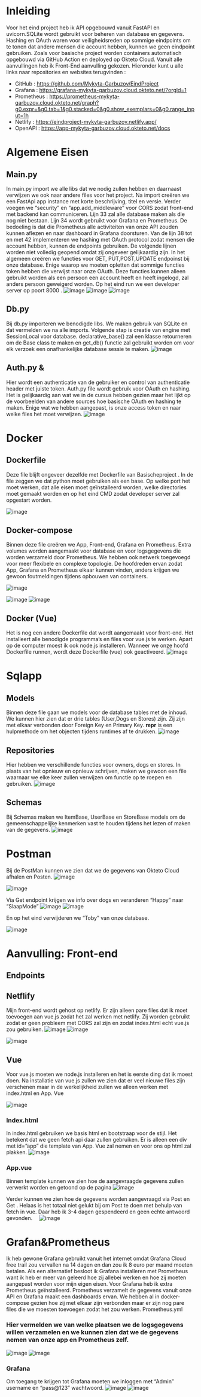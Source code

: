 # Inleiding 
Voor het eind project heb ik API opgebouwd vanuit FastAPI en uvicorn.SQLite wordt gebruikt voor beheren van database en gegevens. Hashing en OAuth waren voor veiligheidsreden op sommige eindpoints om te tonen dat andere mensen die account hebben, kunnen we geen eindpoint gebruiken. Zoals voor basische project worden containers automatisch opgebouwd via GitHub Action en deployed op Okteto Cloud. Vanuit alle aanvullingen heb ik Front-End aanvulling gekozen. 
Hieronder kunt u alle links naar repositories en websites terugvinden :
*	GitHub : https://github.com/Mykyta-Garbuzov/EindProject
*	Grafana : https://grafana-mykyta-garbuzov.cloud.okteto.net/?orgId=1
*	Prometheus : https://prometheus-mykyta-garbuzov.cloud.okteto.net/graph?g0.expr=&g0.tab=1&g0.stacked=0&g0.show_exemplars=0&g0.range_input=1h
* Netlify : https://eindproject-mykyta-garbuzov.netlify.app/
*	OpenAPI : https://app-mykyta-garbuzov.cloud.okteto.net/docs
# Algemene Eisen
## Main.py
In main.py import we alle libs dat we nodig zullen hebben en daarnaast verwijzen  we ook naar andere files voor het project. 
Na import creëren we een FastApi app instance met korte beschrijving, titel en versie. Verder voegen we “security” en “app.add_middleware” voor CORS zodat front-end met backend kan communiceren. Lijn 33 zal alle database maken als die nog niet bestaan. Lijn 34 wordt gebruikt voor Grafana en Prometheus. De bedoeling is dat die Prometheus alle activiteiten van onze API zouden kunnen aflezen en naar dashboard in Grafana doorsturen. Van de lijn 38 tot en met 42 implementeren we hashing met OAuth protocol zodat mensen die account hebben, kunnen de endpoints gebruiken. 
De volgende lijnen worden niet volledig geopend omdat zij ongeveer gelijkaardig zijn. In het algemeen creëren we functies voor GET, PUT,POST,UPDATE endpoinst bij onze database. Enige waarop we moeten opletten dat sommige functies token hebben die verwijst naar onze OAuth. Deze functies kunnen alleen gebruikt worden als een persoon een account heeft en heeft ingelogd, zal anders persoon geweigerd worden. 
Op het eind run we een developer server op poort 8000 .
![image](https://user-images.githubusercontent.com/71609618/211378447-2842925d-d7ab-47c3-9b92-d6d908a5661e.png)
![image](https://user-images.githubusercontent.com/71609618/211378492-7dc1766d-e357-48b4-8b34-26aa5f173b0c.png)
![image](https://user-images.githubusercontent.com/71609618/211378500-48658c1b-572c-44d1-9427-7c35d12dd790.png)

 
 
 
## Db.py
Bij db.py importeren we benodigde libs. We maken gebruik van SQLite en dat vermelden we na alle imports. Volgende stap is creatie van engine met SessionLocal voor database. declarative_base() zal een klasse retourneren om de Base class te maken en get_db() functie zal gebruikt worden om voor elk verzoek een onafhankelijke database sessie te maken.
 ![image](https://user-images.githubusercontent.com/71609618/211378520-e88ce257-ebf1-4fe8-80b4-6f520524907f.png)

## Auth.py & 
Hier wordt een authenticatie van de gebruiker en control van authenticatie header met juiste token. Auth.py file wordt gebruik voor OAuth en hashing. Het is gelijkaardig aan wat we in de cursus hebben gezien maar het lijkt op de voorbeelden van andere sources hoe basische OAuth en hashing te maken. Enige wat we hebben aangepast, is onze access token en naar welke files het moet verwijzen. 
 ![image](https://user-images.githubusercontent.com/71609618/211378540-9bb9ff7b-ed6a-47b4-9dec-70b6abf27f15.png)

# Docker
## Dockerfile
Deze file blijft ongeveer dezelfde met Dockerfile van Basischeproject . In de file zeggen we dat python moet gebruiken als een base. Op welke port het moet werken, dat alle eisen moet geïnstalleerd worden, welke directories moet gemaakt worden en op het eind CMD zodat developer server zal opgestart worden. 

![image](https://user-images.githubusercontent.com/71609618/211378571-a7fcf447-16a2-4f7b-993c-b92c30628729.png)


## Docker-compose 
Binnen deze file creëren we App, Front-end, Grafana en Prometheus. Extra volumes worden aangemaakt voor database en voor logsgegevens die worden verzameld door Prometheus. We hebben ook netwerk toegevoegd voor meer flexibele en complexe topologie. De hoofdreden ervan zodat App, Grafana en Prometheus elkaar kunnen vinden, anders krijgen we gewoon foutmeldingen tijdens opbouwen van containers.

![image](https://user-images.githubusercontent.com/71609618/211378594-7eb0620d-c099-420c-9fc9-4eee95550e70.png)


![image](https://user-images.githubusercontent.com/71609618/211378607-27e32457-02f4-4580-be18-cb91a62cae67.png)
![image](https://user-images.githubusercontent.com/71609618/211378631-c625b78b-e6bb-40b7-9653-f743175e832d.png)

 
 
## Docker (Vue)
Het is nog een andere Dockerfile dat wordt aangemaakt voor front-end. Het installeert alle benodigde programma’s en files voor vue.js te werken. Apart op de computer moest ik ook node.js installeren. Wanneer we onze hoofd Dockerfile runnen, wordt deze Dockerfile (vue) ook geactiveerd.
 ![image](https://user-images.githubusercontent.com/71609618/211378637-2fe7afca-418c-4757-8fb2-53873ece165b.png)

# Sqlapp
## Models
Binnen deze file gaan we models voor de database tables met de inhoud. We kunnen hier zien dat er drie tables (User,Dogs en Stores) zijn. Zij zijn met elkaar verbonden door Foreign Key en Primary Key.
__repr__ is een hulpmethode om het objecten tijdens runtimes af te drukken. 
 ![image](https://user-images.githubusercontent.com/71609618/211378705-a2102aeb-2e30-4128-b00d-8d9287d502d1.png)

## Repositories
Hier hebben we verschillende functies voor owners, dogs en stores. In plaats van het opnieuw en opnieuw schrijven, maken we gewoon een file waarnaar we elke keer zullen verwijzen om functie op te roepen en gebruiken. 
 ![image](https://user-images.githubusercontent.com/71609618/211378723-101b1286-8175-4dc9-a981-761baf8c918e.png)

## Schemas 
Bij Schemas maken we ItemBase, UserBase en StoreBase models om de gemeenschappelijke kenmerken vast te houden tijdens het lezen of maken van de gegevens. 
 ![image](https://user-images.githubusercontent.com/71609618/211378739-a9982d54-c243-403b-9471-94bbbd6c758f.png)

# Postman
Bij de PostMan kunnen we zien dat we de gegevens van Okteto Cloud afhalen en Posten.
![image](https://user-images.githubusercontent.com/71609618/211378853-f377d2b3-03df-4218-ac0d-bdfd36886385.png)

 ![image](https://user-images.githubusercontent.com/71609618/211378754-6aea35cc-10e2-406e-a9c4-be2c3a16e4d8.png)

Via Get endpoint krijgen we info over dogs en veranderen “Happy” naar “SlaapMode”
 ![image](https://user-images.githubusercontent.com/71609618/211378780-54a6480a-5d2e-4b28-a7f4-70723a9ca822.png)
![image](https://user-images.githubusercontent.com/71609618/211378792-1ab50d1b-0cf4-43c7-b546-2c2f07e21b91.png)

 
En op het eind verwijderen we “Toby” van onze database.
 
 ![image](https://user-images.githubusercontent.com/71609618/211378809-9cf1e6fd-f00c-481c-b4db-19988376549d.png)

# Aanvulling: Front-end
## Endpoints
## Netflify
Mijn front-end wordt gehost op netlify. Er zijn alleen pare files dat ik moet toevoegen aan vue.js zodat het zal werken met netlify. Zij worden gebruikt zodat er geen probleem met CORS zal zijn en zodat index.html echt vue.js zou gebruiken.
  ![image](https://user-images.githubusercontent.com/71609618/211378906-6db0a19b-e9e4-4e78-961b-5a03e8203cf5.png)
![image](https://user-images.githubusercontent.com/71609618/211378916-406253a2-8ab4-4f84-bd28-47366e343f81.png)

 ![image](https://user-images.githubusercontent.com/71609618/211378945-29ad72db-2b98-49ad-acc4-4677dbaafaa2.png)

## Vue
Voor vue.js moeten we node.js installeren en het is eerste ding dat ik moest doen. Na installatie van vue.js zullen we zien dat er veel nieuwe files zijn verschenen maar in de werkelijkheid zullen we alleen werken met index.html en App. Vue

![image](https://user-images.githubusercontent.com/71609618/211378955-5d96d4e3-fb57-44b4-947f-fd519e6057b7.png)

 
### Index.html
In index.html gebruiken we basis html en bootstraap voor de stijl.  Het betekent dat we geen fetch api daar zullen gebruiken. Er is alleen een div met id=”app” die template van App. Vue zal nemen en voor ons op html zal plakken.
![image](https://user-images.githubusercontent.com/71609618/211378992-23678a96-bcc8-477f-a995-1014c0c856ad.png)

 
### App.vue
Binnen template kunnen we zien hoe de aangevraagde gegevens zullen verwerkt worden en getoond op de pagina
  ![image](https://user-images.githubusercontent.com/71609618/211379008-d1518bce-ce99-45e2-baa6-b63ce5874c17.png)

Verder kunnen we zien hoe de gegevens worden aangevraagd via Post en Get . Helaas is het totaal niet gelukt bij om Post te doen met behulp van fetch in vue. Daar heb ik 3-4 dagen gespendeerd en geen echte antwoord gevonden. 
   ![image](https://user-images.githubusercontent.com/71609618/211379040-062d41ad-e742-4c6a-b337-d6c7c4533ae3.png)


# Grafan&Prometheus
Ik heb gewone Grafana gebruikt vanuit het internet omdat Grafana Cloud free trail zou vervallen na 14 dagen en dan zou ik 8 euro per maand moeten betalen. Als een alternatief besloot ik Grafana installeren met Prometheus want ik heb er meer van geleerd hoe zij allebei werken en hoe zij moeten aangepast worden voor mijn eigen eisen.
Voor Grafana heb ik extra Prometheus geïnstalleerd. Prometheus verzamelt de gegevens vanuit onze API en Grafana maakt een dashboards ervan. We hebben al in docker-compose gezien hoe zij met elkaar zijn verbonden maar er zijn nog pare files die we moesten toevoegen zodat het zou werken. 
Prometheus.yml
### Hier vermelden we van welke plaatsen we de logsgegevens willen verzamelen en we kunnen zien dat we de gegevens nemen van onze app en Prometheus zelf.
  ![image](https://user-images.githubusercontent.com/71609618/211379071-56d3e7f9-ee6e-4209-af50-f4282d968377.png)
![image](https://user-images.githubusercontent.com/71609618/211379102-c1b59264-21c4-44f0-8bc1-03e7a6204e45.png)

### Grafana
Om toegang te krijgen tot Grafana moeten we inloggen met “Admin” username en “pass@123” wachtwoord.
  ![image](https://user-images.githubusercontent.com/71609618/211379136-d0e43201-9bd3-45c8-b478-d50273d8b8b0.png)
![image](https://user-images.githubusercontent.com/71609618/211379146-27051837-141d-4c58-abc6-3dcfda38993c.png)


